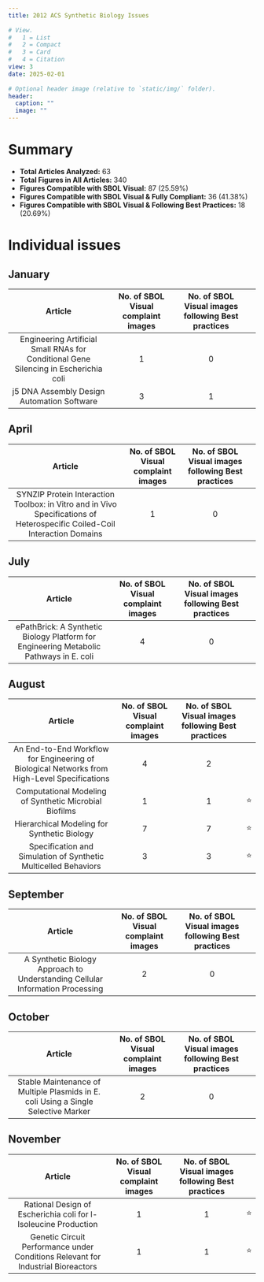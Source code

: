 ```yaml
---  
title: 2012 ACS Synthetic Biology Issues  
  
# View.  
#   1 = List  
#   2 = Compact  
#   3 = Card  
#   4 = Citation  
view: 3  
date: 2025-02-01  
  
# Optional header image (relative to `static/img/` folder).  
header:  
  caption: ""  
  image: ""  
---
```

# Summary
  
- **Total Articles Analyzed:** 63  
- **Total Figures in All Articles:** 340  
- **Figures Compatible with SBOL Visual:** 87 (25.59%)  
- **Figures Compatible with SBOL Visual & Fully Compliant:** 36 (41.38%)  
- **Figures Compatible with SBOL Visual & Following Best Practices:** 18 (20.69%)
# Individual issues

## January

|Article|No. of SBOL Visual complaint images|No. of SBOL Visual images following Best practices||
| :---: | :---: | :---: | :---: |
|Engineering Artificial Small RNAs for Conditional Gene Silencing in Escherichia coli|1|0||
|j5 DNA Assembly Design Automation Software|3|1||

## April

|Article|No. of SBOL Visual complaint images|No. of SBOL Visual images following Best practices||
| :---: | :---: | :---: | :---: |
|SYNZIP Protein Interaction Toolbox: in Vitro and in Vivo Specifications of Heterospecific Coiled-Coil Interaction Domains|1|0||

## July

|Article|No. of SBOL Visual complaint images|No. of SBOL Visual images following Best practices||
| :---: | :---: | :---: | :---: |
|ePathBrick: A Synthetic Biology Platform for Engineering Metabolic Pathways in E. coli|4|0||

## August

|Article|No. of SBOL Visual complaint images|No. of SBOL Visual images following Best practices||
| :---: | :---: | :---: | :---: |
|An End-to-End Workflow for Engineering of Biological Networks from High-Level Specifications|4|2||
|Computational Modeling of Synthetic Microbial Biofilms|1|1|:star:|
|Hierarchical Modeling for Synthetic Biology|7|7|:star:|
|Specification and Simulation of Synthetic Multicelled Behaviors|3|3|:star:|

## September

|Article|No. of SBOL Visual complaint images|No. of SBOL Visual images following Best practices||
| :---: | :---: | :---: | :---: |
|A Synthetic Biology Approach to Understanding Cellular Information Processing|2|0||

## October

|Article|No. of SBOL Visual complaint images|No. of SBOL Visual images following Best practices||
| :---: | :---: | :---: | :---: |
|Stable Maintenance of Multiple Plasmids in E. coli Using a Single Selective Marker|2|0||

## November

|Article|No. of SBOL Visual complaint images|No. of SBOL Visual images following Best practices||
| :---: | :---: | :---: | :---: |
|Rational Design of Escherichia coli for l-Isoleucine Production|1|1|:star:|
|Genetic Circuit Performance under Conditions Relevant for Industrial Bioreactors|1|1|:star:|
